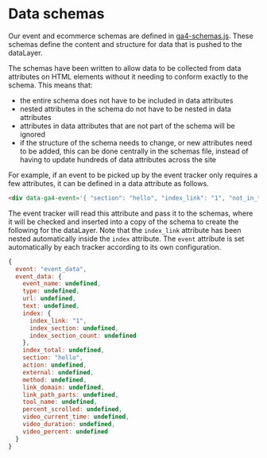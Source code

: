 # Data schemas

Our event and ecommerce schemas are defined in [ga4-schemas.js](https://github.com/alphagov/govuk_publishing_components/blob/main/app/assets/javascripts/govuk_publishing_components/analytics-ga4/ga4-schemas.js). These schemas define the content and structure for data that is pushed to the dataLayer.

The schemas have been written to allow data to be collected from data attributes on HTML elements without it needing to conform exactly to the schema. This means that:

- the entire schema does not have to be included in data attributes
- nested attributes in the schema do not have to be nested in data attributes
- attributes in data attributes that are not part of the schema will be ignored
- if the structure of the schema needs to change, or new attributes need to be added, this can be done centrally in the schemas file, instead of having to update hundreds of data attributes across the site

For example, if an event to be picked up by the event tracker only requires a few attributes, it can be defined in a data attribute as follows.

```HTML
<div data-ga4-event='{ "section": "hello", "index_link": "1", "not_in_the_schema": "4" }'></div>
```

The event tracker will read this attribute and pass it to the schemas, where it will be checked and inserted into a copy of the schema to create the following for the dataLayer. Note that the `index_link` attribute has been nested automatically inside the `index` attribute. The `event` attribute is set automatically by each tracker according to its own configuration.

```JavaScript
{
  event: "event_data",
  event_data: {
    event_name: undefined,
    type: undefined,
    url: undefined,
    text: undefined,
    index: {
      index_link: "1",
      index_section: undefined,
      index_section_count: undefined
    },
    index_total: undefined,
    section: "hello",
    action: undefined,
    external: undefined,
    method: undefined,
    link_domain: undefined,
    link_path_parts: undefined,
    tool_name: undefined,
    percent_scrolled: undefined,
    video_current_time: undefined,
    video_duration: undefined,
    video_percent: undefined
  }
}
```